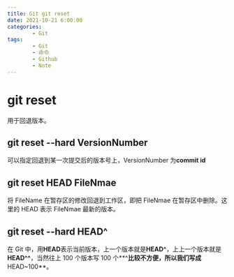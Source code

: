 ```yaml
---
title: Git git reset
date: 2021-10-21 6:00:00
categories:
        - Git
tags:
        - Git
        - 命令
        - Github
        - Note
---
```


# git reset

用于回退版本。

## git reset --hard VersionNumber

可以指定回退到某一次提交后的版本号上，VersionNumber 为**commit id**

## git reset HEAD FileNmae

将 FileName 在暂存区的修改回退到工作区，即把 FileNmae 在暂存区中删除。这里的 HEAD 表示 FileNmae 最新的版本。

## git reset --hard HEAD^

在 Git 中，用**HEAD**表示当前版本，上一个版本就是**HEAD^**，上上一个版本就是**HEAD^^**，当然往上 100 个版本写 100 个**^**比较不方便，所以我们写成**HEAD~100**。
